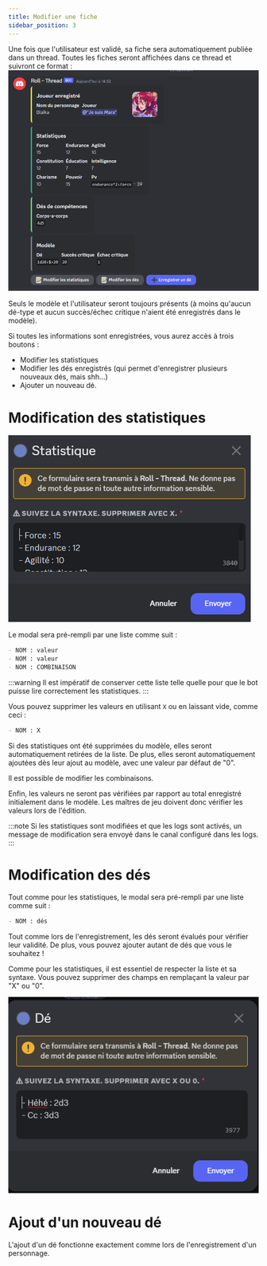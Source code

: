```yaml
---
title: Modifier une fiche
sidebar_position: 3
---
```

Une fois que l'utilisateur est validé, sa fiche sera automatiquement publiée dans un thread. Toutes les fiches seront affichées dans ce thread et suivront ce format :
![user embed](../assets/edit/user_embed.png)

Seuls le modèle et l'utilisateur seront toujours présents (à moins qu'aucun dé-type et aucun succès/échec critique n'aient été enregistrés dans le modèle).

Si toutes les informations sont enregistrées, vous aurez accès à trois boutons :
- Modifier les statistiques
- Modifier les dés enregistrés (qui permet d'enregistrer plusieurs nouveaux dés, mais shh...)
- Ajouter un nouveau dé.

# Modification des statistiques

![edit stats](../assets/edit/edit_stats.png)

Le modal sera pré-rempli par une liste comme suit :
```md
- NOM : valeur
- NOM : valeur
- NOM : COMBINAISON
```

:::warning
Il est impératif de conserver cette liste telle quelle pour que le bot puisse lire correctement les statistiques.
:::

Vous pouvez supprimer les valeurs en utilisant `X` ou en laissant vide, comme ceci :
```md
- NOM : X
```

Si des statistiques ont été supprimées du modèle, elles seront automatiquement retirées de la liste. De plus, elles seront automatiquement ajoutées dès leur ajout au modèle, avec une valeur par défaut de "0".

Il est possible de modifier les combinaisons.

Enfin, les valeurs ne seront pas vérifiées par rapport au total enregistré initialement dans le modèle. Les maîtres de jeu doivent donc vérifier les valeurs lors de l'édition.

:::note
Si les statistiques sont modifiées et que les logs sont activés, un message de modification sera envoyé dans le canal configuré dans les logs.
:::

# Modification des dés

Tout comme pour les statistiques, le modal sera pré-rempli par une liste comme suit :
```md
- NOM : dés
```

Tout comme lors de l'enregistrement, les dés seront évalués pour vérifier leur validité. De plus, vous pouvez ajouter autant de dés que vous le souhaitez !

Comme pour les statistiques, il est essentiel de respecter la liste et sa syntaxe. Vous pouvez supprimer des champs en remplaçant la valeur par "X" ou "0".

![edit dice](../assets/edit/edit_dice.png)

# Ajout d'un nouveau dé

L'ajout d'un dé fonctionne exactement comme lors de l'enregistrement d'un personnage.